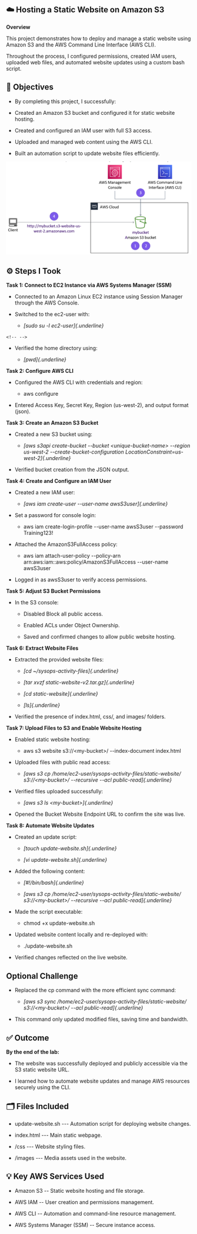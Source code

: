 ## ☁️ Hosting a Static Website on Amazon S3

**Overview**

This project demonstrates how to deploy and manage a static website
using Amazon S3 and the AWS Command Line Interface (AWS CLI).

Throughout the process, I configured permissions, created IAM users,
uploaded web files, and automated website updates using a custom bash
script.

## 🧠 Objectives

-   By completing this project, I successfully:

-   Created an Amazon S3 bucket and configured it for static website
    hosting.

-   Created and configured an IAM user with full S3 access.

-   Uploaded and managed web content using the AWS CLI.

-   Built an automation script to update website files efficiently.

![image alt](https://github.com/Reginald9999/aws-restart-journey/blob/d246fc15eb86b5e57ffbad82ccaa6f49a3be2ce8/Images/Lab%20Images/Compute/Creating%20Amazon%20EC2%20Instance/Screenshot%20(2274).png)

## ⚙️ Steps I Took

**Task 1: Connect to EC2 Instance via AWS Systems Manager (SSM)**

-   Connected to an Amazon Linux EC2 instance using Session Manager
    through the AWS Console.

-   Switched to the ec2-user with:

    -   *[sudo su -l ec2-user]{.underline}*

```{=html}
<!-- -->
```
-   Verified the home directory using:

    -   *[pwd]{.underline}*

**Task 2: Configure AWS CLI**

-   Configured the AWS CLI with credentials and region:

    -   aws configure

-   Entered Access Key, Secret Key, Region (us-west-2), and output
    format (json).

**Task 3: Create an Amazon S3 Bucket**

-   Created a new S3 bucket using:

    -   *[aws s3api create-bucket \--bucket \<unique-bucket-name\>
        \--region us-west-2 \--create-bucket-configuration
        LocationConstraint=us-west-2]{.underline}*

-   Verified bucket creation from the JSON output.

**Task 4: Create and Configure an IAM User**

-   Created a new IAM user:

    -   *[aws iam create-user \--user-name awsS3user]{.underline}*

-   Set a password for console login:

    -   aws iam create-login-profile \--user-name awsS3user \--password
        Training123!

-   Attached the AmazonS3FullAccess policy:

    -   aws iam attach-user-policy \--policy-arn
        arn:aws:iam::aws:policy/AmazonS3FullAccess \--user-name
        awsS3user

-   Logged in as awsS3user to verify access permissions.

**Task 5: Adjust S3 Bucket Permissions**

-   In the S3 console:

    -   Disabled Block all public access.

    -   Enabled ACLs under Object Ownership.

    -   Saved and confirmed changes to allow public website hosting.

**Task 6: Extract Website Files**

-   Extracted the provided website files:

    -   *[cd \~/sysops-activity-files]{.underline}*

    -   *[tar xvzf static-website-v2.tar.gz]{.underline}*

    -   *[cd static-website]{.underline}*

    -   *[ls]{.underline}*

-   Verified the presence of index.html, css/, and images/ folders.

**Task 7: Upload Files to S3 and Enable Website Hosting**

-   Enabled static website hosting:

    -   aws s3 website s3://\<my-bucket\>/ \--index-document index.html

-   Uploaded files with public read access:

    -   *[aws s3 cp /home/ec2-user/sysops-activity-files/static-website/
        s3://\<my-bucket\>/ \--recursive \--acl
        public-read]{.underline}*

-   Verified files uploaded successfully:

    -   *[aws s3 ls \<my-bucket\>]{.underline}*

-   Opened the Bucket Website Endpoint URL to confirm the site was live.

**Task 8: Automate Website Updates**

-   Created an update script:

    -   *[touch update-website.sh]{.underline}*

    -   *[vi update-website.sh]{.underline}*

-   Added the following content:

    -   *[#!/bin/bash]{.underline}*

    -   *[aws s3 cp /home/ec2-user/sysops-activity-files/static-website/
        s3://\<my-bucket\>/ \--recursive \--acl
        public-read]{.underline}*

-   Made the script executable:

    -   chmod +x update-website.sh

-   Updated website content locally and re-deployed with:

    -   ./update-website.sh

-   Verified changes reflected on the live website.

## Optional Challenge

-   Replaced the cp command with the more efficient sync command:

    -   *[aws s3 sync
        /home/ec2-user/sysops-activity-files/static-website/
        s3://\<my-bucket\>/ \--acl public-read]{.underline}*

-   This command only updated modified files, saving time and bandwidth.

## ✅ Outcome

**By the end of the lab:**

-   The website was successfully deployed and publicly accessible via
    the S3 static website URL.

-   I learned how to automate website updates and manage AWS resources
    securely using the CLI.

## 

## 🗂️ Files Included

-   update-website.sh --- Automation script for deploying website
    changes.

-   index.html --- Main static webpage.

-   /css --- Website styling files.

-   /images --- Media assets used in the website.

## 💡 Key AWS Services Used

-   Amazon S3 -- Static website hosting and file storage.

-   AWS IAM -- User creation and permissions management.

-   AWS CLI -- Automation and command-line resource management.

-   AWS Systems Manager (SSM) -- Secure instance access.

